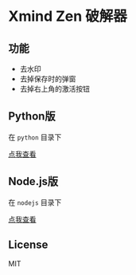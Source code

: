 # Xmind Zen 破解器

## 功能

* 去水印
* 去掉保存时的弹窗
* 去掉右上角的激活按钮

## Python版

在 `python` 目录下

[点我查看](https://github.com/Xmader/xmind_zen_cracker/tree/master/python)

## Node.js版

在 `nodejs` 目录下

[点我查看](https://github.com/Xmader/xmind_zen_cracker/tree/master/nodejs)

## License

MIT

